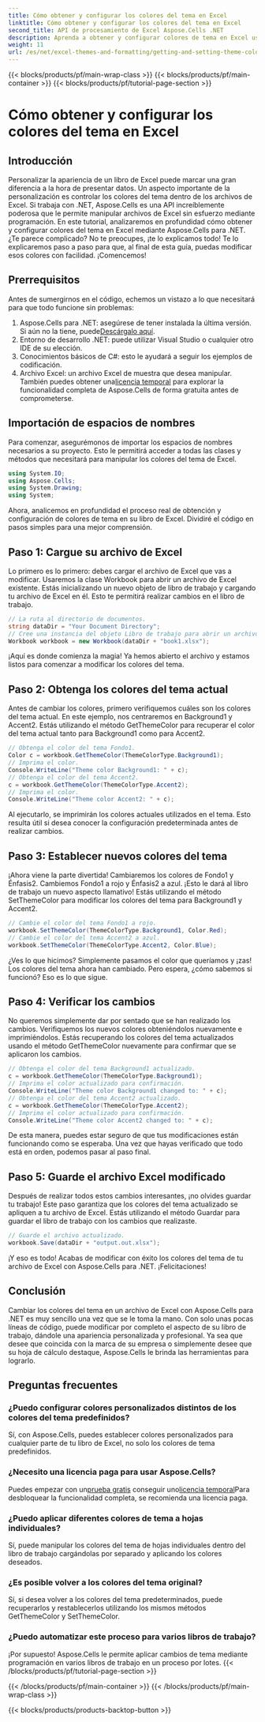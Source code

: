 ```yaml
---
title: Cómo obtener y configurar los colores del tema en Excel
linktitle: Cómo obtener y configurar los colores del tema en Excel
second_title: API de procesamiento de Excel Aspose.Cells .NET
description: Aprenda a obtener y configurar colores de tema en Excel usando Aspose.Cells para .NET con este tutorial fácil de seguir. Incluye una guía completa paso a paso y ejemplos de código.
weight: 11
url: /es/net/excel-themes-and-formatting/getting-and-setting-theme-colors/
---
```


{{< blocks/products/pf/main-wrap-class >}}
{{< blocks/products/pf/main-container >}}
{{< blocks/products/pf/tutorial-page-section >}}

# Cómo obtener y configurar los colores del tema en Excel

## Introducción
Personalizar la apariencia de un libro de Excel puede marcar una gran diferencia a la hora de presentar datos. Un aspecto importante de la personalización es controlar los colores del tema dentro de los archivos de Excel. Si trabaja con .NET, Aspose.Cells es una API increíblemente poderosa que le permite manipular archivos de Excel sin esfuerzo mediante programación. En este tutorial, analizaremos en profundidad cómo obtener y configurar colores del tema en Excel mediante Aspose.Cells para .NET.
¿Te parece complicado? No te preocupes, ¡te lo explicamos todo! Te lo explicaremos paso a paso para que, al final de esta guía, puedas modificar esos colores con facilidad. ¡Comencemos!
## Prerrequisitos
Antes de sumergirnos en el código, echemos un vistazo a lo que necesitará para que todo funcione sin problemas:
1. Aspose.Cells para .NET: asegúrese de tener instalada la última versión. Si aún no la tiene, puede[Descárgalo aquí](https://releases.aspose.com/cells/net/).
2. Entorno de desarrollo .NET: puede utilizar Visual Studio o cualquier otro IDE de su elección.
3. Conocimientos básicos de C#: esto le ayudará a seguir los ejemplos de codificación.
4. Archivo Excel: un archivo Excel de muestra que desea manipular.
 También puedes obtener una[licencia temporal](https://purchase.aspose.com/temporary-license/) para explorar la funcionalidad completa de Aspose.Cells de forma gratuita antes de comprometerse.
## Importación de espacios de nombres
Para comenzar, asegurémonos de importar los espacios de nombres necesarios a su proyecto. Esto le permitirá acceder a todas las clases y métodos que necesitará para manipular los colores del tema de Excel.
```csharp
using System.IO;
using Aspose.Cells;
using System.Drawing;
using System;
```
Ahora, analicemos en profundidad el proceso real de obtención y configuración de colores de tema en su libro de Excel. Dividiré el código en pasos simples para una mejor comprensión.
## Paso 1: Cargue su archivo de Excel
Lo primero es lo primero: debes cargar el archivo de Excel que vas a modificar. Usaremos la clase Workbook para abrir un archivo de Excel existente.
Estás inicializando un nuevo objeto de libro de trabajo y cargando tu archivo de Excel en él. Esto te permitirá realizar cambios en el libro de trabajo.
```csharp
// La ruta al directorio de documentos.
string dataDir = "Your Document Directory";
// Cree una instancia del objeto Libro de trabajo para abrir un archivo Excel existente.
Workbook workbook = new Workbook(dataDir + "book1.xlsx");
```
¡Aquí es donde comienza la magia! Ya hemos abierto el archivo y estamos listos para comenzar a modificar los colores del tema.
## Paso 2: Obtenga los colores del tema actual
Antes de cambiar los colores, primero verifiquemos cuáles son los colores del tema actual. En este ejemplo, nos centraremos en Background1 y Accent2.
Estás utilizando el método GetThemeColor para recuperar el color del tema actual tanto para Background1 como para Accent2.
```csharp
// Obtenga el color del tema Fondo1.
Color c = workbook.GetThemeColor(ThemeColorType.Background1);
// Imprima el color.
Console.WriteLine("Theme color Background1: " + c);
// Obtenga el color del tema Accent2.
c = workbook.GetThemeColor(ThemeColorType.Accent2);
// Imprima el color.
Console.WriteLine("Theme color Accent2: " + c);
```
Al ejecutarlo, se imprimirán los colores actuales utilizados en el tema. Esto resulta útil si desea conocer la configuración predeterminada antes de realizar cambios.
## Paso 3: Establecer nuevos colores del tema
¡Ahora viene la parte divertida! Cambiaremos los colores de Fondo1 y Énfasis2. Cambiemos Fondo1 a rojo y Énfasis2 a azul. ¡Esto le dará al libro de trabajo un nuevo aspecto llamativo!
Estás utilizando el método SetThemeColor para modificar los colores del tema para Background1 y Accent2.
```csharp
// Cambie el color del tema Fondo1 a rojo.
workbook.SetThemeColor(ThemeColorType.Background1, Color.Red);
// Cambie el color del tema Accent2 a azul.
workbook.SetThemeColor(ThemeColorType.Accent2, Color.Blue);
```
¿Ves lo que hicimos? Simplemente pasamos el color que queríamos y ¡zas! Los colores del tema ahora han cambiado. Pero espera, ¿cómo sabemos si funcionó? Eso es lo que sigue.
## Paso 4: Verificar los cambios
No queremos simplemente dar por sentado que se han realizado los cambios. Verifiquemos los nuevos colores obteniéndolos nuevamente e imprimiéndolos.
Estás recuperando los colores del tema actualizados usando el método GetThemeColor nuevamente para confirmar que se aplicaron los cambios.
```csharp
// Obtenga el color del tema Background1 actualizado.
c = workbook.GetThemeColor(ThemeColorType.Background1);
// Imprima el color actualizado para confirmación.
Console.WriteLine("Theme color Background1 changed to: " + c);
// Obtenga el color del tema Accent2 actualizado.
c = workbook.GetThemeColor(ThemeColorType.Accent2);
// Imprima el color actualizado para confirmación.
Console.WriteLine("Theme color Accent2 changed to: " + c);
```
De esta manera, puedes estar seguro de que tus modificaciones están funcionando como se esperaba. Una vez que hayas verificado que todo está en orden, podemos pasar al paso final.
## Paso 5: Guarde el archivo Excel modificado
Después de realizar todos estos cambios interesantes, ¡no olvides guardar tu trabajo! Este paso garantiza que los colores del tema actualizado se apliquen a tu archivo de Excel.
Estás utilizando el método Guardar para guardar el libro de trabajo con los cambios que realizaste.
```csharp
// Guarde el archivo actualizado.
workbook.Save(dataDir + "output.out.xlsx");
```
¡Y eso es todo! Acabas de modificar con éxito los colores del tema de tu archivo de Excel con Aspose.Cells para .NET. ¡Felicitaciones!
## Conclusión
Cambiar los colores del tema en un archivo de Excel con Aspose.Cells para .NET es muy sencillo una vez que se le toma la mano. Con solo unas pocas líneas de código, puede modificar por completo el aspecto de su libro de trabajo, dándole una apariencia personalizada y profesional. Ya sea que desee que coincida con la marca de su empresa o simplemente desee que su hoja de cálculo destaque, Aspose.Cells le brinda las herramientas para lograrlo.
## Preguntas frecuentes
### ¿Puedo configurar colores personalizados distintos de los colores del tema predefinidos?
Sí, con Aspose.Cells, puedes establecer colores personalizados para cualquier parte de tu libro de Excel, no solo los colores de tema predefinidos.
### ¿Necesito una licencia paga para usar Aspose.Cells?
 Puedes empezar con un[prueba gratis](https://releases.aspose.com/) conseguir uno[licencia temporal](https://purchase.aspose.com/temporary-license/)Para desbloquear la funcionalidad completa, se recomienda una licencia paga.
### ¿Puedo aplicar diferentes colores de tema a hojas individuales?
Sí, puede manipular los colores del tema de hojas individuales dentro del libro de trabajo cargándolas por separado y aplicando los colores deseados.
### ¿Es posible volver a los colores del tema original?
Sí, si desea volver a los colores del tema predeterminados, puede recuperarlos y restablecerlos utilizando los mismos métodos GetThemeColor y SetThemeColor.
### ¿Puedo automatizar este proceso para varios libros de trabajo?
¡Por supuesto! Aspose.Cells le permite aplicar cambios de tema mediante programación en varios libros de trabajo en un proceso por lotes.
{{< /blocks/products/pf/tutorial-page-section >}}

{{< /blocks/products/pf/main-container >}}
{{< /blocks/products/pf/main-wrap-class >}}

{{< blocks/products/products-backtop-button >}}
